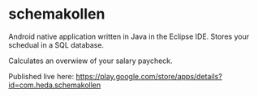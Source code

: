 # schemakollen
Android native application written in Java in the Eclipse IDE.
Stores your schedual in a SQL database.

Calculates an overwiew of your salary paycheck.

Published live here:
https://play.google.com/store/apps/details?id=com.heda.schemakollen
